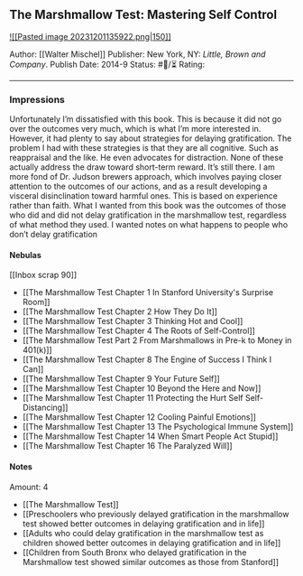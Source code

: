 ## The Marshmallow Test: Mastering Self Control

[ ![[Pasted image 20231201135922.png|150]] ](https://www.amazon.com/Marshmallow-Test-Mastering-Self-Control-ebook/dp/B00HQ2MXQ4/ref=tmm_kin_swatch_0?_encoding=UTF8&qid=1701457240&sr=8-1)

Author: [[Walter Mischel]]
Publisher: New York, NY: _Little, Brown and Company_.
Publish Date: 2014-9
Status: #💫/⏳ 
Rating:

___

### Impressions

Unfortunately I’m dissatisfied with this book. This is because it did not go over the outcomes very much, which is what I’m more interested in. However, it had plenty to say about strategies for delaying gratification. The problem I had with these strategies is that they are all cognitive. Such as reappraisal and the like. He even advocates for distraction. None of these actually address the draw toward short-term reward. It’s still there. I am more fond of Dr. Judson brewers approach, which involves paying closer attention to the outcomes of our actions, and as a result developing a visceral disinclination toward harmful ones. This is based on experience rather than faith. What I wanted from this book was the outcomes of those who did and did not delay gratification in the marshmallow test, regardless of what method they used. I wanted notes on what happens to people who don’t delay gratification

#### Nebulas

[[Inbox scrap 90]]

- [[The Marshmallow Test Chapter 1 In Stanford University's Surprise Room]]
- [[The Marshmallow Test Chapter 2 How They Do It]]
- [[The Marshmallow Test Chapter 3 Thinking Hot and Cool]]
- [[The Marshmallow Test Chapter 4 The Roots of Self-Control]]
- [[The Marshmallow Test Part 2 From Marshmallows in Pre-k to Money in 401(k)]]
- [[The Marshmallow Test Chapter 8 The Engine of Success I Think I Can]]
- [[The Marshmallow Test Chapter 9 Your Future Self]]
- [[The Marshmallow Test Chapter 10 Beyond the Here and Now]]
- [[The Marshmallow Test Chapter 11 Protecting the Hurt Self Self-Distancing]]
- [[The Marshmallow Test Chapter 12 Cooling Painful Emotions]]
- [[The Marshmallow Test Chapter 13 The Psychological Immune System]]
- [[The Marshmallow Test Chapter 14 When Smart People Act Stupid]]
- [[The Marshmallow Test Chapter 16 The Paralyzed Will]]

#### Notes

Amount: 4

- [[The Marshmallow Test]]
- [[Preschoolers who previously delayed gratification in the marshmallow test showed better outcomes in delaying gratification and in life]]
- [[Adults who could delay gratification in the marshmallow test as children showed better outcomes in delaying gratification and in life]]
- [[Children from South Bronx who delayed gratification in the Marshmallow test showed similar outcomes as those from Stanford]]


